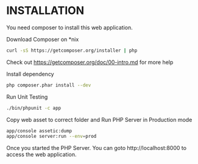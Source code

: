 INSTALLATION
============
You need composer to install this web application.

Download Composer on *nix
```bash
curl -sS https://getcomposer.org/installer | php
```
Check out https://getcomposer.org/doc/00-intro.md for more help

Install dependency
```bash
php composer.phar install --dev
```

Run Unit Testing
```bash
./bin/phpunit -c app
```

Copy web asset to correct folder and Run PHP Server in Production mode
```bash
app/console assetic:dump
app/console server:run --env=prod
```

Once you started the PHP Server. You can goto http://localhost:8000 to access the web application.